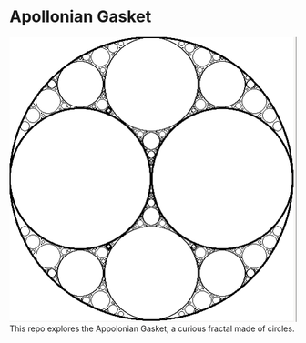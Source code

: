 # Apollonian Gasket
![alt text](https://github.com/michbogos/gasket/blob/main/gasket.png?raw=true)
This repo explores the Appolonian Gasket, a curious fractal made of circles.